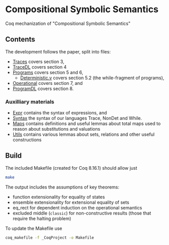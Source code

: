 # Compositional Symbolic Semantics
Coq mechanization of "Compositional Symbolic Semantics"

## Contents
The development follows the paper, split into files:

- [Traces](./Traces.v) covers section 3,
- [TraceDL](./TraceDL.v) covers section 4
- [Programs](./Programs.v) covers section 5 and 6, 
    - [Deterministic.v](./Deterministic.v) covers section 5.2 (the while-fragment of programs),
- [Operational](./Operational.v) covers section 7, and
- [ProgramDL](./ProgramDL.v) covers section 8.
    
### Auxilliary materials
- [Expr](./Expr.v) contains the syntax of expressions, and
- [Syntax](./Syntax.v) the syntax of our languages Trace, NonDet and While.
- [Maps](./Maps.v) contains definitions and useful lemmas about total maps used to reason about substitutions and valuations
- [Utils](./Utils.v) contains various lemmas about sets, relations and other useful constructions

## Build
The included Makefile (created for Coq 8.16.1) should allow just
```sh
make
```
The output includes the assumptions of key theorems:
- function extensionality for equality of states
- ensemble extensionality for extensional equality of sets
- eq_rect for dependent induction on the operational semantics
- excluded middle (`classic`) for non-constructive results (those that require the halting problem)

To update the Makefile use
```sh
coq_makefile -f _CoqProject -o Makefile
```
